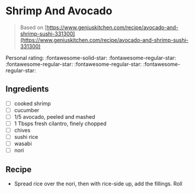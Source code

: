 # Shrimp And Avocado

> Based on [https://www.geniuskitchen.com/recipe/avocado-and-shrimp-sushi-331300](https://www.geniuskitchen.com/recipe/avocado-and-shrimp-sushi-331300)

<!-- {cts} rating=1; (User can specify rating on scale of 1-5) -->

Personal rating: :fontawesome-solid-star: :fontawesome-regular-star: :fontawesome-regular-star: :fontawesome-regular-star: :fontawesome-regular-star:

<!-- {cte} -->

<!-- {cts} name_image=None; (User can specify image name) -->

<!-- TODO: Capture image -->

<!-- {cte} -->

## Ingredients

- [ ] cooked shrimp
- [ ] cucumber
- [ ] 1/5 avocado, peeled and mashed
- [ ] 1 Tbsps fresh cilantro, finely chopped
- [ ] chives
- [ ] sushi rice
- [ ] wasabi
- [ ] nori

## Recipe

- Spread rice over the nori, then with rice-side up, add the fillings. Roll
